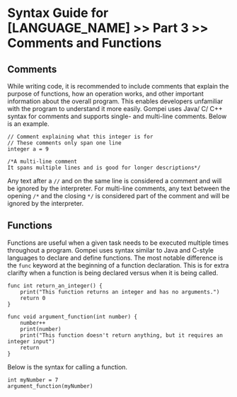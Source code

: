 # Syntax Guide for [LANGUAGE_NAME] >> Part 3 >> Comments and Functions

## Comments
While writing code, it is recommended to include comments that explain the purpose of functions, how an operation works, and other important information about the overall program. This enables developers unfamiliar with the program to understand it more easily. Gompei uses Java/ C/ C++ syntax for comments and supports single- and multi-line comments. Below is an example.
```
// Comment explaining what this integer is for
// These comments only span one line
integer a = 9

/*A multi-line comment
It spans multiple lines and is good for longer descriptions*/
```
Any text after a `//` and on the same line is considered a comment and will be ignored by the interpreter. For multi-line comments, any text between the opening `/*` and the closing `*/` is considered part of the comment and will be ignored by the interpreter.

## Functions
Functions are useful when a given task needs to be executed multiple times throughout a program. Gompei uses syntax similar to Java and C-style languages to declare and define functions. The most notable difference is the `func` keyword at the beginning of a function declaration. This is for extra clarifty when a function is being declared versus when it is being called.
```
func int return_an_integer() {
    print("This function returns an integer and has no arguments.")
    return 0
}

func void argument_function(int number) {
    number++
    print(number)
    print("This function doesn't return anything, but it requires an integer input")
    return
}

```
Below is the syntax for calling a function.
```
int myNumber = 7
argument_function(myNumber)
```